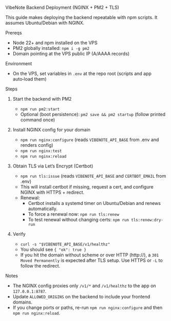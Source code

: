 VibeNote Backend Deployment (NGINX + PM2 + TLS)

This guide makes deploying the backend repeatable with npm scripts. It assumes Ubuntu/Debian with NGINX.

Prereqs

- Node 22+ and npm installed on the VPS
- PM2 globally installed: `npm i -g pm2`
- Domain pointing at the VPS public IP (A/AAAA records)

Environment

- On the VPS, set variables in `.env` at the repo root (scripts and app auto‑load them)

Steps

1. Start the backend with PM2

   - `npm run pm2:start`
   - Optional (boot persistence): `pm2 save && pm2 startup` (follow printed command once)

2. Install NGINX config for your domain

   - `npm run nginx:configure` (reads `VIBENOTE_API_BASE` from .env and renders config)
   - `npm run nginx:test`
   - `npm run nginx:reload`

3. Obtain TLS via Let’s Encrypt (Certbot)

   - `npm run tls:issue` (reads `VIBENOTE_API_BASE` and `CERTBOT_EMAIL` from .env)
   - This will install certbot if missing, request a cert, and configure NGINX with HTTPS + redirect.
   - Renewal:
     - Certbot installs a systemd timer on Ubuntu/Debian and renews automatically.
     - To force a renewal now: `npm run tls:renew`
     - To test renewal without changing certs: `npm run tls:renew:dry-run`

4. Verify
   - `curl -s "$VIBENOTE_API_BASE/v1/healthz"`
   - You should see `{ "ok": true }`
   - If you hit the domain without scheme or over HTTP (http://), a `301 Moved Permanently` is expected after TLS setup. Use HTTPS or `-L` to follow the redirect.

Notes

- The NGINX config proxies only `/v1/*` and `/v1/healthz` to the app on `127.0.0.1:8787`.
- Update `ALLOWED_ORIGINS` on the backend to include your frontend domains.
- If you change ports or paths, re-run `npm run nginx:configure` and then `npm run nginx:reload`.
